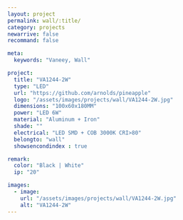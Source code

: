 ```yaml
---
layout: project
permalink: wall/:title/
category: projects
newarrive: false
recommand: false

meta:
  keywords: "Vaneey, Wall"

project:
  title: "VA1244-2W"
  type: "LED"
  url: "https://github.com/arnolds/pineapple"
  logo: "/assets/images/projects/wall/VA1244-2W.jpg"
  dimensions: "100x60x180MM"
  power: "LED 6W"
  material: "Aluminum + Iron"
  shade: ""
  electrical: "LED SMD + COB 3000K CRI>80"
  belongto: "wall"
  showsencondindex : true

remark:
  color: "Black | White"
  ip: "20"

images:
  - image:
    url: "/assets/images/projects/wall/VA1244-2W.jpg"
    alt: "VA1244-2W"
---
```

